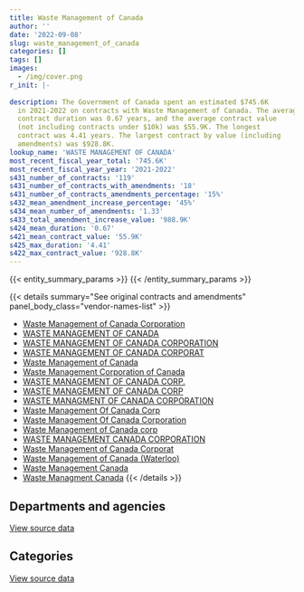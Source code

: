 ```yaml
---
title: Waste Management of Canada
author: ''
date: '2022-09-08'
slug: waste_management_of_canada
categories: []
tags: []
images:
  - /img/cover.png
r_init: |-
  
description: The Government of Canada spent an estimated $745.6K
  in 2021-2022 on contracts with Waste Management of Canada. The average
  contract duration was 0.67 years, and the average contract value
  (not including contracts under $10k) was $55.9K. The longest
  contract was 4.41 years. The largest contract by value (including
  amendments) was $928.8K.
lookup_name: 'WASTE MANAGEMENT OF CANADA'
most_recent_fiscal_year_total: '745.6K'
most_recent_fiscal_year_year: '2021-2022'
s431_number_of_contracts: '119'
s431_number_of_contracts_with_amendments: '18'
s431_number_of_contracts_amendments_percentage: '15%'
s432_mean_amendment_increase_percentage: '45%'
s434_mean_number_of_amendments: '1.33'
s433_total_amendment_increase_value: '988.9K'
s424_mean_duration: '0.67'
s421_mean_contract_value: '55.9K'
s425_max_duration: '4.41'
s422_max_contract_value: '928.8K'
---
```


<script src="/rmarkdown-libs/htmlwidgets/htmlwidgets.js"></script>
<link href="/rmarkdown-libs/datatables-css/datatables-crosstalk.css" rel="stylesheet" />
<script src="/rmarkdown-libs/datatables-binding/datatables.js"></script>
<script src="/rmarkdown-libs/jquery/jquery-3.6.0.min.js"></script>
<link href="/rmarkdown-libs/dt-core-bootstrap/css/dataTables.bootstrap.min.css" rel="stylesheet" />
<link href="/rmarkdown-libs/dt-core-bootstrap/css/dataTables.bootstrap.extra.css" rel="stylesheet" />
<script src="/rmarkdown-libs/dt-core-bootstrap/js/jquery.dataTables.min.js"></script>
<script src="/rmarkdown-libs/dt-core-bootstrap/js/dataTables.bootstrap.min.js"></script>
<link href="/rmarkdown-libs/crosstalk/css/crosstalk.min.css" rel="stylesheet" />
<script src="/rmarkdown-libs/crosstalk/js/crosstalk.min.js"></script>
<script src="/rmarkdown-libs/htmlwidgets/htmlwidgets.js"></script>
<link href="/rmarkdown-libs/datatables-css/datatables-crosstalk.css" rel="stylesheet" />
<script src="/rmarkdown-libs/datatables-binding/datatables.js"></script>
<script src="/rmarkdown-libs/jquery/jquery-3.6.0.min.js"></script>
<link href="/rmarkdown-libs/dt-core-bootstrap/css/dataTables.bootstrap.min.css" rel="stylesheet" />
<link href="/rmarkdown-libs/dt-core-bootstrap/css/dataTables.bootstrap.extra.css" rel="stylesheet" />
<script src="/rmarkdown-libs/dt-core-bootstrap/js/jquery.dataTables.min.js"></script>
<script src="/rmarkdown-libs/dt-core-bootstrap/js/dataTables.bootstrap.min.js"></script>
<link href="/rmarkdown-libs/crosstalk/css/crosstalk.min.css" rel="stylesheet" />
<script src="/rmarkdown-libs/crosstalk/js/crosstalk.min.js"></script>

{{< entity_summary_params >}}
{{< /entity_summary_params >}}

{{< details summary="See original contracts and amendments" panel_body_class="vendor-names-list" >}}
- [Waste Management of Canada Corporation](https://search.open.canada.ca/en/ct/?sort=contract_value_f%20desc&page=1&search_text=%22Waste%20Management%20of%20Canada%20Corporation%22)
- [WASTE MANAGEMENT OF CANADA](https://search.open.canada.ca/en/ct/?sort=contract_value_f%20desc&page=1&search_text=%22WASTE%20MANAGEMENT%20OF%20CANADA%22)
- [WASTE MANAGEMENT OF CANADA CORPORATION](https://search.open.canada.ca/en/ct/?sort=contract_value_f%20desc&page=1&search_text=%22WASTE%20MANAGEMENT%20OF%20CANADA%20CORPORATION%22)
- [WASTE MANAGEMENT OF CANADA CORPORAT](https://search.open.canada.ca/en/ct/?sort=contract_value_f%20desc&page=1&search_text=%22WASTE%20MANAGEMENT%20OF%20CANADA%20CORPORAT%22)
- [Waste Management of Canada](https://search.open.canada.ca/en/ct/?sort=contract_value_f%20desc&page=1&search_text=%22Waste%20Management%20of%20Canada%22)
- [Waste Management Corporation of Canada](https://search.open.canada.ca/en/ct/?sort=contract_value_f%20desc&page=1&search_text=%22Waste%20Management%20Corporation%20of%20Canada%22)
- [WASTE MANAGEMENT OF CANADA CORP.](https://search.open.canada.ca/en/ct/?sort=contract_value_f%20desc&page=1&search_text=%22WASTE%20MANAGEMENT%20OF%20CANADA%20CORP.%22)
- [WASTE MANAGEMENT OF CANADA CORP](https://search.open.canada.ca/en/ct/?sort=contract_value_f%20desc&page=1&search_text=%22WASTE%20MANAGEMENT%20OF%20CANADA%20CORP%22)
- [WASTE MANAGMENT OF CANADA CORPORATION](https://search.open.canada.ca/en/ct/?sort=contract_value_f%20desc&page=1&search_text=%22WASTE%20MANAGMENT%20OF%20CANADA%20CORPORATION%22)
- [Waste Management Of Canada Corp](https://search.open.canada.ca/en/ct/?sort=contract_value_f%20desc&page=1&search_text=%22Waste%20Management%20Of%20Canada%20Corp%22)
- [Waste Management Of Canada Corporation](https://search.open.canada.ca/en/ct/?sort=contract_value_f%20desc&page=1&search_text=%22Waste%20Management%20Of%20Canada%20Corporation%22)
- [Waste Management of Canada corp](https://search.open.canada.ca/en/ct/?sort=contract_value_f%20desc&page=1&search_text=%22Waste%20Management%20of%20Canada%20corp%22)
- [WASTE MANAGEMENT CANADA CORPORATION](https://search.open.canada.ca/en/ct/?sort=contract_value_f%20desc&page=1&search_text=%22WASTE%20MANAGEMENT%20CANADA%20CORPORATION%22)
- [Waste Management of Canada Corporat](https://search.open.canada.ca/en/ct/?sort=contract_value_f%20desc&page=1&search_text=%22Waste%20Management%20of%20Canada%20Corporat%22)
- [Waste Management of Canada (Waterloo)](https://search.open.canada.ca/en/ct/?sort=contract_value_f%20desc&page=1&search_text=%22Waste%20Management%20of%20Canada%20%28Waterloo%29%22)
- [Waste Management Canada](https://search.open.canada.ca/en/ct/?sort=contract_value_f%20desc&page=1&search_text=%22Waste%20Management%20Canada%22)
- [Waste Managment Canada](https://search.open.canada.ca/en/ct/?sort=contract_value_f%20desc&page=1&search_text=%22Waste%20Managment%20Canada%22)
{{< /details >}}

## Departments and agencies

<div id="htmlwidget-1" style="width:100%;height:auto;" class="datatables html-widget"></div>
<script type="application/json" data-for="htmlwidget-1">{"x":{"style":"bootstrap","filter":"none","vertical":false,"data":[["<a href=\"/departments/aafc-aac/\">Agriculture and Agri-Food Canada<\/a>","<a href=\"/departments/csa-asc/\">Canadian Space Agency<\/a>","<a href=\"/departments/csc-scc/\">Correctional Service of Canada<\/a>","<a href=\"/departments/dnd-mdn/\">National Defence<\/a>","<a href=\"/departments/ec/\">Environment and Climate Change Canada<\/a>","<a href=\"/departments/ic/\">Innovation, Science and Economic Development Canada<\/a>","<a href=\"/departments/nrcan-rncan/\">Natural Resources Canada<\/a>","<a href=\"/departments/pc/\">Parks Canada<\/a>","<a href=\"/departments/pwgsc-tpsgc/\">Public Services and Procurement Canada<\/a>","<a href=\"/departments/rcmp-grc/\">Royal Canadian Mounted Police<\/a>"],[4319.67,null,81912.81,659778.51,29927.53,null,null,6813.02,217932.72,115901.43],[10470.2,null,71566.29,518258.88,29472.88,42050.58,3851.03,8768.87,237391,87323],[15124.09,1240.24,79557.92,870093.31,31835.04,15453.82,11245.02,6426.3,236742.39,null],[6496.85,10059.76,132755.44,289051.86,30705.04,30560.83,7517.22,1758.88,236742.39,null]],"container":"<table class=\"table table-striped table-hover row-border order-column display\">\n  <thead>\n    <tr>\n      <th>Department<\/th>\n      <th>2018-2019<\/th>\n      <th>2019-2020<\/th>\n      <th>2020-2021<\/th>\n      <th>2021-2022<\/th>\n    <\/tr>\n  <\/thead>\n<\/table>","options":{"order":[[4,"desc"]],"pageLength":10,"autoWidth":true,"columnDefs":[{"targets":1,"render":"function(data, type, row, meta) {\n    return type !== 'display' ? data : DTWidget.formatCurrency(data, \"$\", 2, 3, \",\", \".\", true, null);\n  }"},{"targets":2,"render":"function(data, type, row, meta) {\n    return type !== 'display' ? data : DTWidget.formatCurrency(data, \"$\", 2, 3, \",\", \".\", true, null);\n  }"},{"targets":3,"render":"function(data, type, row, meta) {\n    return type !== 'display' ? data : DTWidget.formatCurrency(data, \"$\", 2, 3, \",\", \".\", true, null);\n  }"},{"targets":4,"render":"function(data, type, row, meta) {\n    return type !== 'display' ? data : DTWidget.formatCurrency(data, \"$\", 2, 3, \",\", \".\", true, null);\n  }"},{"width":"16%","targets":[1,2,3,4]},{"className":"dt-right","targets":[1,2,3,4]}],"orderClasses":false}},"evals":["options.columnDefs.0.render","options.columnDefs.1.render","options.columnDefs.2.render","options.columnDefs.3.render"],"jsHooks":[]}</script>
<p class="text-right">
<a href="https://github.com/GoC-Spending/contracts-data/tree/main/data/out/vendors/waste_management_of_canada/summary_by_fiscal_year_by_department.csv" class="source-data-link btn btn-link">View source data</a>
</p>

## Categories

<div id="htmlwidget-2" style="width:100%;height:auto;" class="datatables html-widget"></div>
<script type="application/json" data-for="htmlwidget-2">{"x":{"style":"bootstrap","filter":"none","vertical":false,"data":[["<a href=\"/categories/facilities_and_construction/\">Facilities and construction<\/a>","<a href=\"/categories/office_management/\">Office management<\/a>","<a href=\"/categories/professional_services/\">Professional services<\/a>","<a href=\"/categories/industrial_products_and_services/\">Industrial products and services<\/a>"],[1026870.54,85395.49,4319.67,null],[923624.02,75058.51,10470.2,null],[1160265.16,80721.99,16364.33,10366.65],[596336.22,132755.44,16556.6,null]],"container":"<table class=\"table table-striped table-hover row-border order-column display\">\n  <thead>\n    <tr>\n      <th>Category<\/th>\n      <th>2018-2019<\/th>\n      <th>2019-2020<\/th>\n      <th>2020-2021<\/th>\n      <th>2021-2022<\/th>\n    <\/tr>\n  <\/thead>\n<\/table>","options":{"order":[[4,"desc"]],"dom":"t","pageLength":30,"autoWidth":true,"columnDefs":[{"targets":1,"render":"function(data, type, row, meta) {\n    return type !== 'display' ? data : DTWidget.formatCurrency(data, \"$\", 2, 3, \",\", \".\", true, null);\n  }"},{"targets":2,"render":"function(data, type, row, meta) {\n    return type !== 'display' ? data : DTWidget.formatCurrency(data, \"$\", 2, 3, \",\", \".\", true, null);\n  }"},{"targets":3,"render":"function(data, type, row, meta) {\n    return type !== 'display' ? data : DTWidget.formatCurrency(data, \"$\", 2, 3, \",\", \".\", true, null);\n  }"},{"targets":4,"render":"function(data, type, row, meta) {\n    return type !== 'display' ? data : DTWidget.formatCurrency(data, \"$\", 2, 3, \",\", \".\", true, null);\n  }"},{"width":"16%","targets":[1,2,3,4]},{"className":"dt-right","targets":[1,2,3,4]}],"orderClasses":false,"lengthMenu":[10,25,30,50,100]}},"evals":["options.columnDefs.0.render","options.columnDefs.1.render","options.columnDefs.2.render","options.columnDefs.3.render"],"jsHooks":[]}</script>
<p class="text-right">
<a href="https://github.com/GoC-Spending/contracts-data/tree/main/data/out/vendors/waste_management_of_canada/summary_by_fiscal_year_by_category.csv" class="source-data-link btn btn-link">View source data</a>
</p>
